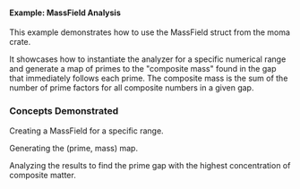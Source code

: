 #### Example: MassField Analysis
This example demonstrates how to use the MassField struct from the moma crate.

It showcases how to instantiate the analyzer for a specific numerical range and generate a map of primes to the "composite mass" found in the gap that immediately follows each prime. The composite mass is the sum of the number of prime factors for all composite numbers in a given gap.

### Concepts Demonstrated
Creating a MassField for a specific range.

Generating the (prime, mass) map.

Analyzing the results to find the prime gap with the highest concentration of composite matter.


